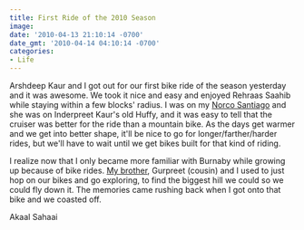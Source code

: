 ```yaml
---
title: First Ride of the 2010 Season
image: 
date: '2010-04-13 21:10:14 -0700'
date_gmt: '2010-04-14 04:10:14 -0700'
categories:
- Life
---
```

<p>Arshdeep Kaur and I got out for our first bike ride of the season yesterday and it was awesome. We took it nice and easy and enjoyed Rehraas Saahib while staying within a few blocks' radius. I was on my <a href="http://norco.com/bikes/urban/cruisers/santiago/" target="_blank">Norco Santiago</a> and she was on Inderpreet Kaur's old Huffy, and it was easy to tell that the cruiser was better for the ride than a mountain bike. As the days get warmer and we get into better shape, it'll be nice to go for longer/farther/harder rides, but we'll have to wait until we get bikes built for that kind of riding.</p>
<p>I realize now that I only became more familiar with Burnaby while growing up because of bike rides. <a href="http://pardeepsingh.ca" target="_blank">My brother</a>, Gurpreet (cousin) and I used to just hop on our bikes and go exploring, to find the biggest hill we could so we could fly down it. The memories came rushing back when I got onto that bike and we coasted off.</p>
<p>Akaal Sahaai</p>
